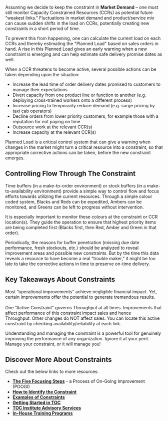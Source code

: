 Assuming we decide to keep the constraint in **Market Demand** – one must still monitor Capacity Constrained Resources (CCRs) as potential future “weakest links.” Fluctuations in market demand and product/service mix can cause sudden shifts in the load on CCRs, potentially creating new constraints in a short period of time.  
  
To prevent this from happening, one can calculate the current load on each CCRs and thereby estimating the "Planned Load" based on sales orders in hand. A rise in this Planned Load gives an early warning when a new constraint is emerging and can help estimate safe delivery promise dates as well.   
  
When a CCR threatens to become active, several possible actions can be taken depending upon the situation:

- Increase the lead time of order delivery dates promised to customers to manage their expectations
- Divert capacity from one product line or function to another (e.g. deploying cross-trained workers onto a different process)
- Increase pricing to temporarily reduce demand (e.g. surge pricing by taxi cab operators)
- Decline orders from lower priority customers, for example those with a reputation for not paying on time
- Outsource work at the relevant CCR(s)
- Increase capacity at the relevant CCR(s)

Planned Load is a critical control system that can give a warning when changes in the market might turn a critical resource into a constraint, so that appropriate corrective actions can be taken, before the new constraint emerges.

## Controlling Flow Through The Constraint

Time buffers (in a make-to-order environment) or stock buffers (in a make-to-availability environment) provide a simple way to control flow and focus efforts towards utilizing the current resources. Through a simple colour coded system, Blacks and Reds can be expedited, Ambers can be monitored, and Greens can be left to progress without intervention.  
  
It is especially important to monitor these colours at the constraint or CCR location(s). They guide the operation to ensure that highest priority items are being completed first (Blacks first, then Red, Amber and Green in that order).  
  
​​Periodically, the reasons for buffer penetration (missing due date performance, fresh stockouts, etc.) should be analyzed to reveal improvement areas and possible new constraints. But by the time this data reveals a resource to have become a real “trouble maker,” it might be too late to take the corrective actions in time to preserve on-time delivery. ​

## Key Takeaways About Constraints

Most “operational improvements” achieve negligible financial impact. Yet, certain improvements offer the potential to generate tremendous results.   
​  
One “Active Constraint” governs Throughput at all times. Improvements that affect performance of this constraint impact sales and hence Throughput. Other changes do NOT affect sales. You can locate this active constraint by checking availability/reliability at each link.   
  
Understanding and managing the constraint is a powerful tool for genuinely improving the performance of any organization. Ignore it at your peril. ​Manage your constraint, or it will manage you!

## Discover More About Constraints

Check out the below links to more resources:

- **[The Five Focusing Steps](https://www.tocinstitute.org/five-focusing-steps.html)** - a Process of On-Going Improvement (POOGI)
- **[How to Identify the Constraint](https://www.tocinstitute.org/identify-your-constraint.html)**
- **[Examples of Constraints](https://www.tocinstitute.org/examples-of-constraints.html)**
- **[Getting Started in TOC](https://www.tocinstitute.org/getting-started-in-toc.html)**
- **[TOC Institute Advisory Services](https://www.tocinstitute.org/advisory-services.html)**
- **[In-House Training Programs](https://www.tocinstitute.org/in-house-training.html)**